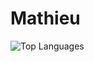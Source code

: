 # Mathieu 

![Top Languages](https://github-readme-stats.vercel.app/api/top-langs/?username=matt-yeldalo&size_weight=0.5&count_weight=0.5)

<!--
**Matt-Yeldalo/matt-yeldalo** is a ✨ _special_ ✨ repository because its `README.md` (this file) appears on your GitHub profile.

Here are some ideas to get you started:

- 🔭 I’m currently working on ...
- 🌱 I’m currently learning ...
- 👯 I’m looking to collaborate on ...
- 🤔 I’m looking for help with ...
- 💬 Ask me about ...
- 📫 How to reach me: ...
- 😄 Pronouns: ...
- ⚡ Fun fact: ...
-->
